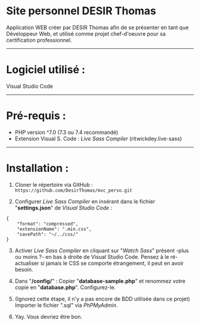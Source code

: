 # Site personnel DESIR Thomas

Application WEB créer par DESIR Thomas afin de se présenter en tant que Développeur Web, et utilisé comme projet chef-d'oeuvre pour sa certification professionnel.

------------  
# Logiciel utilisé :

Visual Studio Code

------------  
# Pré-requis :

* PHP version ^7.0 (7.3 ou 7.4 recommandé)
* Extension Visual S. Code : *Live Sass Compiler* (ritwickdey.live-sass)

------------  
# Installation :
1. Cloner le répertoire via GitHub :
`https://github.com/DesirThomas/mvc_perso.git`

2. Configurer *Live Sass Compiler* en insérant dans le fichier "**settings.json**" de *Visual Studio Code* :
```
{
	"format": "compressed",
	"extensionName": ".min.css",
	"savePath": "~/../css/"
}
```

3. Activer *Live Sass Compiler* en cliquant sur "*Watch Sass*" présent -plus ou moins ?- en bas à droite de Visual Studio Code. Pensez à le ré-actualiser si jamais le CSS se comporte étrangement, il peut en avoir besoin.

4. Dans "**/config/**" :
Copier "**database-sample.php**" et renommez votre copie en "**database.php**".
Configurez-le.

5. (Ignorez cette étape, il n'y a pas encore de BDD utilisée dans ce projet) Importer le fichier ".sql" via *PhPMyAdmin*. 

6. Yay. Vous devriez être bon.